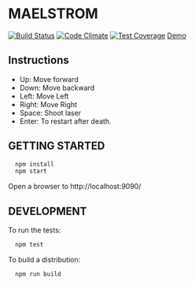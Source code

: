 # MAELSTROM

[![Build Status](https://travis-ci.org/mokhan/maelstrom.svg?branch=master)](https://travis-ci.org/mokhan/maelstrom)
[![Code Climate](https://codeclimate.com/github/mokhan/maelstrom/badges/gpa.svg)](https://codeclimate.com/github/mokhan/maelstrom)
[![Test Coverage](https://codeclimate.com/github/mokhan/maelstrom/badges/coverage.svg)](https://codeclimate.com/github/mokhan/maelstrom)
[Demo](http://mokhan.github.io/maelstrom)

## Instructions

* Up: Move forward
* Down: Move backward
* Left: Move Left
* Right: Move Right
* Space: Shoot laser
* Enter: To restart after death.

## GETTING STARTED

```bash
  npm install
  npm start
```

Open a browser to http://localhost:9090/

## DEVELOPMENT

To run the tests:

```bash
  npm test
```

To build a distribution:

```bash
  npm run build
```
